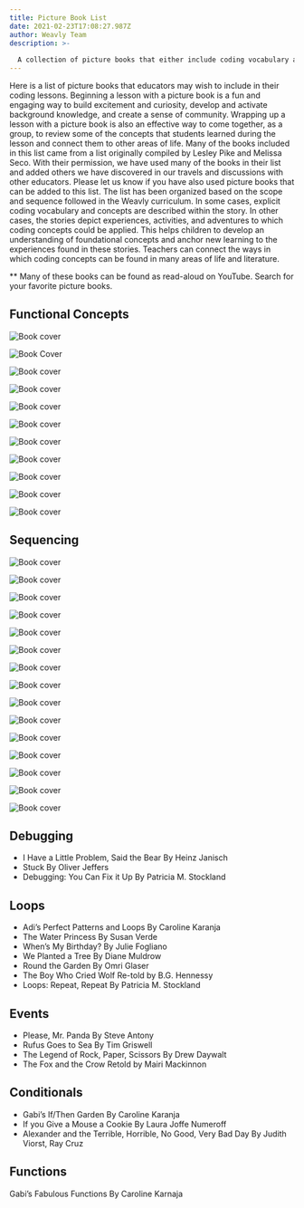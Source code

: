 ```yaml
---
title: Picture Book List
date: 2021-02-23T17:08:27.987Z
author: Weavly Team
description: >-
  
  A collection of picture books that either include coding vocabulary and concepts or depict experiences, activities, and adventures to which coding concepts could be applied.
---
```

Here is a list of picture books that educators may wish to include in their coding lessons. Beginning a lesson with a picture book is a fun and engaging way to build excitement and curiosity, develop and activate background knowledge, and create a sense of community. Wrapping up a lesson with a picture book is also an effective way to come together, as a group, to review some of the concepts that students learned during the lesson and connect them to other areas of life.
Many of the books included in this list came from a list originally compiled by Lesley Pike and Melissa Seco. With their permission, we have used many of the books in their list and added others we have discovered in our travels and discussions with other educators. Please let us know if you have also used picture books that can be added to this list.
The list has been organized based on the scope and sequence followed in the Weavly curriculum. In some cases, explicit coding vocabulary and concepts are described within the story. In other cases, the stories depict experiences, activities, and adventures to which coding concepts could be applied. This helps children to develop an understanding of foundational concepts and anchor new learning to the experiences found in these stories. Teachers can connect the ways in which coding concepts can be found in many areas of life and literature.

\*\* Many of these books can be found as read-aloud on YouTube. Search for your favorite picture books.

## Functional Concepts

![Book cover](/assets/media/robots-robots-everywhere-by-sue-fliess.jpg "Robots, Robots Everywhere By Sue Fliess")

![Book Cover](/assets/media/have-you-seen-my-monster by-steve-light.jpg "Have You Seen My Monster By Steve Light")

![Book cover](/assets/media/have-you-seen-my-dragon-by-steve-light.jpg "Have you Seen My Dragon By Steve Light")

![Book cover](/assets/media/how-to-code-a-sandcastle-by-josh-funk.jpg "How To Code a Sandcastle By Josh Funk")

![Book cover](/assets/media/how-to-code-a-roller-coaster-by-josh-funk.jpg "How to Code a Roller Coaster By Josh Funk")

![Book cover](/assets/media/peg-cat-the-penguin-problem-by-jennifer-oxley-billy-aronson.jpg "Peg + Cat: The Penguin Problem By Jennifer Oxley, Billy Aronson")

![Book cover](/assets/media/inside-outside-by-lizi-boyd.gif "Inside Outside By Lizi Boyd")

![Book cover](/assets/media/doll-e-1.0-by-shanda-mccloskey.jpg "Doll-E 1.0 By Shanda McCloskey")

![Book cover](/assets/media/help-find-frank by-anne-bollman.jpg "Help Find Frank By Anne Bollman")

![Book cover](/assets/media/algorithms-solve-a-problem-by-blake-hoena.jpg "Algorithms: Solve a Problem By Blake Hoena")

![Book cover](/assets/media/robot-rumpus-by-sean-taylor.jpg "Robot Rumpus By Sean Taylor")

## Sequencing

![Book cover](/assets/media/the-very-hungry-caterpillar.webp "The Very Hungry Caterpillar By Eric Carle")

![Book cover](/assets/media/rosie’s-walk-by-pat-hutchins.jpg "Rosie’s Walk By Pat Hutchins")

![Book cover](/assets/media/sequences-order-matters-by-nadia-higgins.jpg "Sequences: Order Matters By Nadia Higgins")

![Book cover](/assets/media/we-re-going-on-a-bear-hunt.jpg "We’re Going on a Bear Hunt By Michael Rosen, Helen Oxenbury")

![Book cover](/assets/media/boxitects-by-kim-smith.gif "Boxitects By Kim Smith")

![Book cover](/assets/media/little-red-riding-hood.jpg "Little Red Riding Hood By Mary Alperin")

![Book cover](/assets/media/how-to-catch-a-unicorn.jpg "How to Catch a Unicorn By Adam Wallace")

![Book cover](/assets/media/knuffle-bunny-a-cautionary-tale by-mo-williams.jpg "Knuffle Bunny: A Cautionary Tale By Mo Williams")

![Book cover](/assets/media/love-z-by-jessie-sima.jpg "Love, Z By Jessie Sima")

![Book cover](/assets/media/say-something-by-peter-h.-reynolds.jpg "Say Something By Peter H. Reynolds")

![Book cover](/assets/media/all-are-welcome-by-alexandra-penfold-suzanne-kaufman.jpg "All Are Welcome By Alexandra Penfold, Suzanne Kaufman")

![Book cover](/assets/media/claymates-by-devorah-petty-lauren-eldridge.jpg "Claymates By Devorah Petty, Lauren Eldridge")

![Book cover](/assets/media/can-you-find-my-robot’s-arm-by-chihiro-takeuchi.jpg "Can You Find My Robot’s Arm? By Chihiro Takeuchi")

![Book cover](/assets/media/mix-it-up-by-herve-tullet.jpg "Mix it Up By Herve Tullet")

![Book cover](/assets/media/i-ain’t-gonna-pain-no-more-by-karen-beaumont.gif "I Ain’t Gonna Pain No More By Karen Beaumont")

## Debugging

* I Have a Little Problem, Said the Bear By Heinz Janisch
* Stuck By Oliver Jeffers
* Debugging: You Can Fix it Up By Patricia M. Stockland

## Loops

* Adi’s Perfect Patterns and Loops By Caroline Karanja
* The Water Princess By Susan Verde
* When’s My Birthday? By Julie Fogliano
* We Planted a Tree By Diane Muldrow
* Round the Garden By Omri Glaser
* The Boy Who Cried Wolf Re-told by B.G. Hennessy
* Loops: Repeat, Repeat By Patricia M. Stockland

## Events

* Please, Mr. Panda By Steve Antony
* Rufus Goes to Sea By Tim Griswell
* The Legend of Rock, Paper, Scissors By Drew Daywalt
* The Fox and the Crow Retold by Mairi Mackinnon

## Conditionals

* Gabi’s If/Then Garden By Caroline Karanja
* If you Give a Mouse a Cookie By Laura Joffe Numeroff
* Alexander and the Terrible, Horrible, No Good, Very Bad Day By Judith Viorst, Ray Cruz

## Functions

Gabi’s Fabulous Functions By Caroline Karnaja